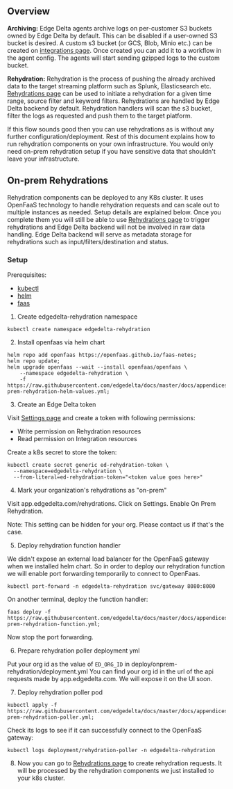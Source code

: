 ## Overview


**Archiving:**
Edge Delta agents archive logs on per-customer S3 buckets owned by Edge Delta by default. This can be disabled if a user-owned S3 bucket is desired.
A custom s3 bucket (or GCS, Blob, Minio etc.) can be created on [integrations page](https://app.edgedelta.com/integrations).
Once created you can add it to a workflow in the agent config. The agents will start sending gzipped logs to the custom bucket.

**Rehydration:**
Rehydration is the process of pushing the already archived data to the target streaming platform such as Splunk, Elasticsearch etc.
[Rehydrations page](https://app.edgedelta.com/rehydrations) can be used to initiate a rehydration for a given time range, source filter and keyword filters.
Rehydrations are handled by Edge Delta backend by default. Rehydration handlers will scan the s3 bucket, filter the logs as requested and push them to the target platform.

If this flow sounds good then you can use rehydrations as is without any further configuration/deployment.
Rest of this document explains how to run rehydration components on your own infrastructure. You would only need on-prem rehydration setup if you have sensitive data that shouldn't leave your infrastructure.


## On-prem Rehydrations

Rehydration components can be deployed to any K8s cluster. It uses OpenFaaS technology to handle rehydration requests and can scale out to multiple instances as needed.
Setup details are explained below. Once you complete them you will still be able to use [Rehydrations page](https://app.edgedelta.com/rehydrations) to trigger rehydrations and Edge Delta backend will not be involved in raw data handling. Edge Delta backend will serve as metadata storage for rehydrations such as input/filters/destination and status.

### Setup

Prerequisites:
- [kubectl](https://kubernetes.io/docs/tasks/tools/)
- [helm](https://helm.sh/docs/helm/helm_install/)
- [faas](https://docs.openfaas.com/cli/install/#installation)


1. Create edgedelta-rehydration namespace

```
kubectl create namespace edgedelta-rehydration
```

2. Install openfaas via helm chart

```
helm repo add openfaas https://openfaas.github.io/faas-netes;
helm repo update;
helm upgrade openfaas --wait --install openfaas/openfaas \
    --namespace edgedelta-rehydration \
    -f https://raw.githubusercontent.com/edgedelta/docs/master/docs/appendices/on-prem-rehydration-helm-values.yml;
```


3. Create an Edge Delta token

Visit [Settings page](https://app.edgedelta.com/global-settings) and create a token with following permissions:
- Write permission on Rehydration resources
- Read permission on Integration resources


Create a k8s secret to store the token:
```
kubectl create secret generic ed-rehydration-token \
  --namespace=edgedelta-rehydration \
  --from-literal=ed-rehydration-token="<token value goes here>"
```

4. Mark your organization's rehydrations as "on-prem"

Visit app.edgedelta.com/rehydrations.
Click on Settings.
Enable On Prem Rehydration.

Note: This setting can be hidden for your org. Please contact us if that's the case.

5. Deploy rehydration function handler

We didn't expose an external load balancer for the OpenFaaS gateway when we installed helm chart. 
So in order to deploy our rehydration function we will enable port forwarding temporarily to connect to OpenFaas.

```
kubectl port-forward -n edgedelta-rehydration svc/gateway 8080:8080
```

On another terminal, deploy the function handler:
```
faas deploy -f https://raw.githubusercontent.com/edgedelta/docs/master/docs/appendices/on-prem-rehydration-function.yml;
```

Now stop the port forwarding.

6. Prepare rehydration poller deployment yml

Put your org id as the value of `ED_ORG_ID` in deploy/onprem-rehydration/deployment.yml
You can find your org id in the url of the api requests made by app.edgedelta.com. We will expose it on the UI soon.

7. Deploy rehydration poller pod

```
kubectl apply -f https://raw.githubusercontent.com/edgedelta/docs/master/docs/appendices/on-prem-rehydration-poller.yml;
```


Check its logs to see if it can successfully connect to the OpenFaaS gateway:
```
kubectl logs deployment/rehydration-poller -n edgedelta-rehydration
```

8. Now you can go to [Rehydrations page](https://app.edgedelta.com/rehydrations) to create rehydration requests. It will be processed by the rehydration components we just installed to your k8s cluster.
